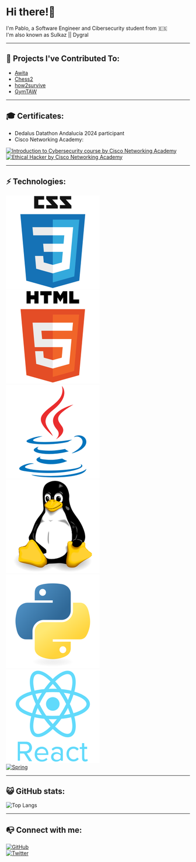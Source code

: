 # Hi there!👋

I'm Pablo, a Software Engineer and Cibersecurity student from 🇪🇸  
I'm also known as Sulkaz || Dygral

---

## 🚀 Projects I've Contributed To:

- [Awita](https://github.com/2tank/awita)
- [Chess2](https://github.com/VctPerez/Chess2-UMA)
- [how2survive](https://github.com/pablomarquezb78/how2survive)
- [GymTAW](https://github.com/pablomarquezb78/GymTAW)

---

## 🎓 Certificates:

- Dedalus Datathon Andalucía 2024 participant
- Cisco Networking Academy:

[![Introduction to Cybersecurity course by Cisco Networking Academy](https://images.credly.com/size/110x110/images/af8c6b4e-fc31-47c4-8dcb-eb7a2065dc5b/I2CS__1_.png)](https://www.credly.com/badges/26d1ae90-23fc-4fd3-96e5-e8e55a11c140/public_url)  
[![Ethical Hacker by Cisco Networking Academy](https://images.credly.com/size/110x110/images/242902b5-f527-42ad-865e-977c9e1b5b58/image.png)](https://www.credly.com/badges/131fe359-b4af-43d7-8484-1faaad47cb37/public_url)

---

## ⚡ Technologies:

[![CSS3](https://raw.githubusercontent.com/devicons/devicon/master/icons/css3/css3-original-wordmark.svg)](https://www.w3schools.com/css/)  
[![HTML5](https://raw.githubusercontent.com/devicons/devicon/master/icons/html5/html5-original-wordmark.svg)](https://www.w3.org/html/)  
[![Java](https://raw.githubusercontent.com/devicons/devicon/master/icons/java/java-original.svg)](https://www.java.com)  
[![Linux](https://raw.githubusercontent.com/devicons/devicon/master/icons/linux/linux-original.svg)](https://www.linux.org/)  
[![Python](https://raw.githubusercontent.com/devicons/devicon/master/icons/python/python-original.svg)](https://www.python.org)  
[![React](https://raw.githubusercontent.com/devicons/devicon/master/icons/react/react-original-wordmark.svg)](https://reactjs.org/)  
[![Spring](https://www.vectorlogo.zone/logos/springio/springio-icon.svg)](https://spring.io/)

---

## 😺 GitHub stats:

![Top Langs](https://github-readme-stats.vercel.app/api/top-langs/?username=pablo-972&langs_count=8)

---

## 📭 Connect with me:

[![GitHub](https://img.shields.io/badge/GitHub-%2312100E.svg?&style=for-the-badge&logo=Github&logoColor=white)](https://github.com/pablo-972)  
[![Twitter](https://img.shields.io/badge/twitter-%231DA1F2.svg?&style=for-the-badge&logo=twitter&logoColor=white)](https://twitter.com/sulkaz00)
